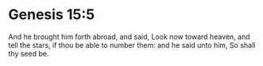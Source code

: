 # Genesis 15:5

And he brought him forth abroad, and said, Look now toward heaven, and tell the stars, if thou be able to number them: and he said unto him, So shall thy seed be.
